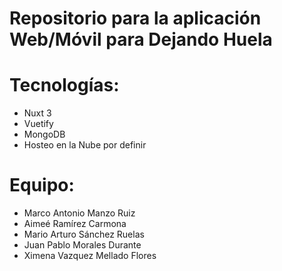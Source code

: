 # Repositorio para la aplicación Web/Móvil para Dejando Huela

# Tecnologías:

* Nuxt 3
* Vuetify
* MongoDB
* Hosteo en la Nube por definir

# Equipo:

* Marco Antonio Manzo Ruiz
* Aimeé Ramírez Carmona
* Mario Arturo Sánchez Ruelas
* Juan Pablo Morales Durante
* Ximena Vazquez Mellado Flores
